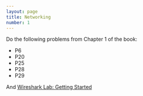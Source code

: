 ```yaml
---
layout: page
title: Networking
number: 1
---
```


Do the following problems from Chapter 1 of the book:
- P6
- P20
- P25
- P28
- P29

And [Wireshark Lab: Getting Started](http://www-net.cs.umass.edu/wireshark-labs/Wireshark_Intro_v8.0.pdf)